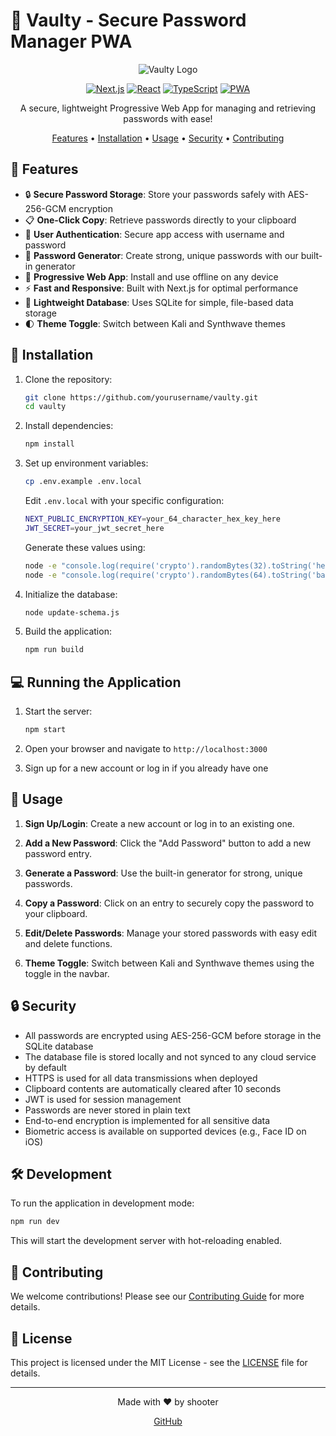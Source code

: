 # 🔐 Vaulty - Secure Password Manager PWA

<div align="center">

![Vaulty Logo](https://via.placeholder.com/150)

[![Next.js](https://img.shields.io/badge/Next.js-000000?style=for-the-badge&logo=next.js&logoColor=white)](https://nextjs.org/)
[![React](https://img.shields.io/badge/React-61DAFB?style=for-the-badge&logo=react&logoColor=black)](https://reactjs.org/)
[![TypeScript](https://img.shields.io/badge/TypeScript-3178C6?style=for-the-badge&logo=typescript&logoColor=white)](https://www.typescriptlang.org/)
[![PWA](https://img.shields.io/badge/PWA-5A0FC8?style=for-the-badge&logo=pwa&logoColor=white)](https://web.dev/progressive-web-apps/)

A secure, lightweight Progressive Web App for managing and retrieving passwords with ease!

[Features](#-features) • [Installation](#-installation) • [Usage](#-usage) • [Security](#-security) • [Contributing](#-contributing)

</div>

## 🌟 Features

- 🔒 **Secure Password Storage**: Store your passwords safely with AES-256-GCM encryption
- 📋 **One-Click Copy**: Retrieve passwords directly to your clipboard
- 🔢 **User Authentication**: Secure app access with username and password
- 🎲 **Password Generator**: Create strong, unique passwords with our built-in generator
- 🚀 **Progressive Web App**: Install and use offline on any device
- ⚡ **Fast and Responsive**: Built with Next.js for optimal performance
- 💾 **Lightweight Database**: Uses SQLite for simple, file-based data storage
- 🌓 **Theme Toggle**: Switch between Kali and Synthwave themes

## 🚀 Installation

1. Clone the repository:
   ```bash
   git clone https://github.com/yourusername/vaulty.git
   cd vaulty
   ```

2. Install dependencies:
   ```bash
   npm install
   ```

3. Set up environment variables:
   ```bash
   cp .env.example .env.local
   ```
   Edit `.env.local` with your specific configuration:
   ```bash
   NEXT_PUBLIC_ENCRYPTION_KEY=your_64_character_hex_key_here
   JWT_SECRET=your_jwt_secret_here
   ```
   Generate these values using:
   ```bash
   node -e "console.log(require('crypto').randomBytes(32).toString('hex'))"  # For NEXT_PUBLIC_ENCRYPTION_KEY
   node -e "console.log(require('crypto').randomBytes(64).toString('base64'))"  # For JWT_SECRET
   ```

4. Initialize the database:
   ```bash
   node update-schema.js
   ```

5. Build the application:
   ```bash
   npm run build
   ```

## 💻 Running the Application

1. Start the server:
   ```bash
   npm start
   ```

2. Open your browser and navigate to `http://localhost:3000`

3. Sign up for a new account or log in if you already have one

## 📖 Usage

1. **Sign Up/Login**: Create a new account or log in to an existing one.

2. **Add a New Password**: Click the "Add Password" button to add a new password entry.

3. **Generate a Password**: Use the built-in generator for strong, unique passwords.

4. **Copy a Password**: Click on an entry to securely copy the password to your clipboard.

5. **Edit/Delete Passwords**: Manage your stored passwords with easy edit and delete functions.

6. **Theme Toggle**: Switch between Kali and Synthwave themes using the toggle in the navbar.

## 🔒 Security

- All passwords are encrypted using AES-256-GCM before storage in the SQLite database
- The database file is stored locally and not synced to any cloud service by default
- HTTPS is used for all data transmissions when deployed
- Clipboard contents are automatically cleared after 10 seconds
- JWT is used for session management
- Passwords are never stored in plain text
- End-to-end encryption is implemented for all sensitive data
- Biometric access is available on supported devices (e.g., Face ID on iOS)

## 🛠️ Development

To run the application in development mode:

```bash
npm run dev
```

This will start the development server with hot-reloading enabled.

## 🤝 Contributing

We welcome contributions! Please see our [Contributing Guide](CONTRIBUTING.md) for more details.

## 📄 License

This project is licensed under the MIT License - see the [LICENSE](LICENSE) file for details.

---

<div align="center">
Made with ❤️ by shooter

[GitHub](https://github.com/shooter-git)
</div>